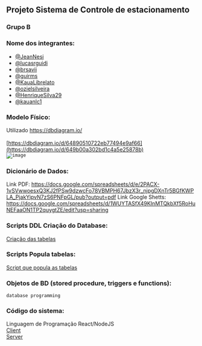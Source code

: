 ## Projeto Sistema de Controle de estacionamento

### Grupo B

### Nome dos integrantes:
- [@JeanNesi](https://github.com/JeanNesi)
- [@lucasrguidi](https://github.com/lucasrguidi)
- [@brsavii](https://github.com/brsavii)
- [@guirms](https://github.com/guirms)
- [@KauaLibrelato](https://github.com/KauaLibrelato)
- [@ozielsilveira](https://github.com/ozielsilveira)
- [@HenriqueSilva29](https://github.com/HenriqueSilva29)
- [@kauanlc1](https://github.com/kauanlc1)

### Modelo Físico:
Utilizado https://dbdiagram.io/<br>
<br>[https://dbdiagram.io/d/64890510722eb77494e9af66](https://dbdiagram.io/d/649b00a302bd1c4a5e25878b)</br>
<code>![image](https://github.com/JeanNesi/controleDeEstacionamento/assets/98506943/a14fcaff-b95d-4542-b55a-c618680f558b)
</code>


### Dicionário de Dados:
Link PDF: https://docs.google.com/spreadsheets/d/e/2PACX-1vSVwwoesxQ3KJ2fPSw9dzwcFo78VBMPH67JbzX3r_njpgDXnTr5BGfKWPLA_PjakYipvN7zS6PNFpGL/pub?output=pdf
Link Google Shetts: https://docs.google.com/spreadsheets/d/1WUYTASfX49KInMTQkbXf5RoHuNEFaaON1TP2quygtZE/edit?usp=sharing

### Scripts DDL Criação do Database:
[Criação das tabelas](https://github.com/JeanNesi/controleDeEstacionamento/blob/main/CreateTables/creationOfTablesAndKeysComplete)

### Scripts Popula tabelas:
[Script que popula as tabelas](https://github.com/JeanNesi/controleDeEstacionamento/blob/main/populateTables/z-scriptPopulaTabelas.txt)

### Objetos de BD (stored procedure, triggers e functions):
<code>database programming</code>

### Código do sistema:
Linguagem de Programação React/NodeJS<br>
[Client](https://github.com/JeanNesi/controleDeEstacionamento/tree/main/client)
<br>
[Server](https://github.com/JeanNesi/controleDeEstacionamento/tree/main/server)

